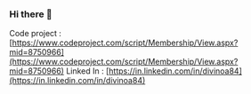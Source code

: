 ### Hi there 👋

<!--
**divineaugustine/divineaugustine** is a ✨ _special_ ✨ repository because its `README.md` (this file) appears on your GitHub profile.

Here are some ideas to get you started:

- 🔭 I’m currently working on ...
- 🌱 I’m currently learning ...
- 👯 I’m looking to collaborate on ...
- 🤔 I’m looking for help with ...
- 💬 Ask me about ...
- 📫 How to reach me: ...
- 😄 Pronouns: ...
- ⚡ Fun fact: ...
-->

Code project : [https://www.codeproject.com/script/Membership/View.aspx?mid=8750966](https://www.codeproject.com/script/Membership/View.aspx?mid=8750966)
Linked In    : [https://in.linkedin.com/in/divinoa84](https://in.linkedin.com/in/divinoa84)

